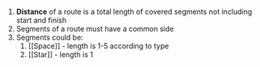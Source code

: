 1. **Distance** of a route is a total length of covered segments not including start and finish 
2. Segments of a route must have a common side 
3. Segments could be:
	1. [[Space]] - length is 1-5 according to type 
	2. [[Star]] - length is 1